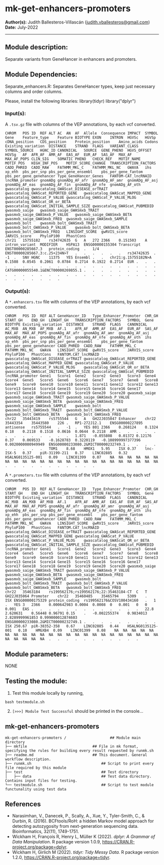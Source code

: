# mk-get-enhancers-promoters
**Author(s):** Judith Ballesteros-Villascán (judith.vballesteros@gmail.com)  
**Date:** July-2022 

---

## Module description:
Separate variants from GeneHancer in enhancers and promoters. 

## Module Dependencies:
Separate_enhancers.R: Separates GeneHancer types, keep just necessary columns and order columns.

Please, install the following libraries:
library(tidyr)
library("dplyr")

### Input(s):

A `.tsv.gz` file with columns of the VEP annotations, by each vcf converted.

```
CHROM	POS	ID	REF	ALT	AC	AN	AF	Allele	Consequence	IMPACT	SYMBOL	Gene	Feature_type	Feature	BIOTYPE	EXON	INTRON	HGVSc	HGVSp	cDNA_position	CDS_position	Protein_position	Amino_acids	Codons	Existing_variation	DISTANCE	STRAND	FLAGS	VARIANT_CLASS	SYMBOL_SOURCE	HGNC_ID	CANONICAL	SOURCE	GENE_PHENO	HGVS_OFFSET	HGVSg	AF	AFR_AF	AMR_AF	EAS_AF	EUR_AF	SAS_AF	MAX_AF	MAX_AF_POPS	CLIN_SIG	SOMATIC	PHENO	CHECK_REF	MOTIF_NAME	MOTIF_POS	HIGH_INF_POS	MOTIF_SCORE_CHANGE	TRANSCRIPTION_FACTORS	CADD_PHRED	CADD_RAW	FATHMM_MKL_C	FATHMM_MKL_NC	GWAVA	ihs	xp_ehh	pbs_per_snp	pbs_per_gene_ensembl	pbs_per_gene_fantom	pbs_per_gene_genehancer	Type_GeneHancer_Genes	FANTOM-CAT_lncRNAID	lncRNA_promoter	gnomADg	gnomADg_AF_afr	gnomADg_AF_amr	gnomADg_AF_asj	gnomADg_AF_eas	gnomADg_AF_fin	gnomADg_AF_nfe	gnomADg_AF_oth	gwascatalog	gwascatalog_GWAScat_DISEASE_orTRAIT	gwascatalog_GWAScat_REPORTED_GENE	gwascatalog_GWAScat_MAPPED_GENE	gwascatalog_GWAScat_P_VALUE	gwascatalog_GWAScat_P_VALUE_MLOG	gwascatalog_GWAScat_OR_or_BETA	gwascatalog_GWAScat_INITIAL_SAMPLE_SIZE	gwascatalog_GWAScat_PUBMEDID	gwasmxb_saige	gwasmxb_saige_GWASmxb_TRAIT	gwasmxb_saige_GWASmxb_P_VALUE	gwasmxb_saige_GWASmxb_BETA	gwasmxb_saige_GWASmxb_FREQ	gwasmxb_saige_GWASmxb_SAMPLE	gwasmxb_bolt	gwasmxb_bolt_GWASmxb_TRAIT	gwasmxb_bolt_GWASmxb_P_VALUE	gwasmxb_bolt_GWASmxb_BETA	gwasmxb_bolt_GWASmxb_FREQ	LINSIGHT_SCORE	gwRVIS_score	JARVIS_score	PhyloP100	PhastCons
chr21	15755182	rs34742635	G	A	272	2366	0.151503	A	intron_variant	MODIFIER	HSPA13	ENSG00000155304	Transcript	ENST00000285667.3	protein_coding	.	1/4	ENST00000285667.3:c.25+234N>T	.	.	.	.	.	.	rs34742635	.	-1	.	SNV	HGNC	11375	YES	Ensembl	.	.	chr21:g.15755182N>A	0.1508	0.0545	0.2061	0.0784	0.2714	0.1922	0.2714	EUR	.	.	.	.	.	.	.	.	.	.	.	.	.	.	.	.	.	.	.	.	.	CATG00000055540.1&ENCT00000269855.1	.	.	.	.	.	.	.	.	.	.	.	.	.	.	.	.	.	.	.	.	.	.	.	.	.	.	.	.	.	.	.	.	.	.
```

### Output(s):

A `*.enhancers.tsv` file with columns of the VEP annotations, by each vcf converted.

```
CHROM	POS	ID	REF	ALT	GeneHancer_ID	Type_Enhancer_Promoter	CHR_GH	START_GH	END_GH	LENGHT_GH	TRANSCRIPTION_FACTORS	SYMBOL	Gene	BIOTYPE	Existing_variation	DISTANCE	STRAND	FLAGS	CANONICAL	AC_MXB	AN_MXB	AF_MXB	AF.1	AFR_AF	AMR_AF	EAS_AF	EUR_AF	SAS_AF	MAX_AF	MAX_AF_POPS	gnomADg_AF_afr	gnomADg_AF_amr	gnomADg_AF_asj	gnomADg_AF_eas	gnomADg_AF_fin	gnomADg_AF_nfe	gnomADg_AF_oth	ihs	xp_ehh	pbs_per_snp	pbs_per_gene_ensembl	pbs_per_gene_fantom	pbs_per_gene_genehancer	CADD_PHRED	CADD_RAW	FATHMM_MKL_C	FATHMM_MKL_NC	GWAVA	LINSIGHT_SCORE	gwRVIS_score	JARVIS_score	PhyloP100	PhastCons	FANTOM.CAT_lncRNAID	gwascatalog_GWAScat_DISEASE_orTRAIT	gwascatalog_GWAScat_REPORTED_GENE	gwascatalog_GWAScat_MAPPED_GENE	gwascatalog_GWAScat_P_VALUE	gwascatalog_GWAScat_P_VALUE_MLOG	gwascatalog_GWAScat_OR_or_BETA	gwascatalog_GWAScat_INITIAL_SAMPLE_SIZE	gwascatalog_GWAScat_PUBMEDID	lncRNA_promoter	Gene1	Score1	Gene2	Score2	Gene3	Score3	Gene4	Score4	Gene5	Score5	Gene6	Score6	Gene7	Score7	Gene8	Score8	Gene9	Score9	Gene10	Score10	Gene11	Score11	Gene12	Score12	Gene13	Score13	Gene14	Score14	Gene15	Score15	Gene16	Score16	Gene17	Score17	Gene18	Score18	Gene19	Score19	Gene20	Score20	gwasmxb_saige	gwasmxb_saige_GWASmxb_TRAIT	gwasmxb_saige_GWASmxb_P_VALUE	gwasmxb_saige_GWASmxb_BETA	gwasmxb_saige_GWASmxb_FREQ	gwasmxb_saige_GWASmxb_SAMPLE	gwasmxb_bolt	gwasmxb_bolt_GWASmxb_TRAIT	gwasmxb_bolt_GWASmxb_P_VALUE	gwasmxb_bolt_GWASmxb_BETA	gwasmxb_bolt_GWASmxb_FREQ
chr22	35443419	rs5755544	G	A	GH22J035047	Enhancer	chr22	35443354	35443580	226	.	RP1-272J12.1	ENSG00000227895	antisense	rs5755544	.	-1	.	YES	801	2366	0.268124	0.1324	0.18	0.2118	0.1518	0.0616	0.0644	0.2118	AMR	.	.	.	.	.	.	.	.	.	.	.	.	.	1.871	-0.055808	0.01372	0.12176	0.37	0.069533	-0.1628783	0.3220119	-0.108999997377396	0.0020000000949949	ENSG00000233080.2&MICT00000232749.1	.	.	.	.	.	.	.	.	.	TOM1	8.68	HMOX1	5.95	ISX	0.37	lnc-ISX-5	0.37	piR-31199-211	0.37	LINC02885	0.32	HSALNG0135125-001	0.09	LINC01399	0.07	NA	NA	NA	NA	NA	NA	NA	NA	NA	NA	NA	NA	NA	NA	NA	NA	NA	NA	NA	NA	NA	NA	NA	NA	.	.	.	.	.	.	.	.	.	.	.
```

A `*.promoters.tsv` file with columns of the VEP annotations, by each vcf converted.

```
CHROM	POS	ID	REF	ALT	GeneHancer_ID	Type_Enhancer_Promoter	CHR_GH	START_GH	END_GH	LENGHT_GH	TRANSCRIPTION_FACTORS	SYMBOL	Gene	BIOTYPE	Existing_variation	DISTANCE	STRAND	FLAGS	CANONICAL	AC_MXB	AN_MXB	AF_MXB	AF.1	AFR_AF	AMR_AF	EAS_AF	EUR_AF	SAS_AF	MAX_AF	MAX_AF_POPS	gnomADg_AF_afr	gnomADg_AF_amr	gnomADg_AF_asj	gnomADg_AF_eas	gnomADg_AF_fin	gnomADg_AF_nfe	gnomADg_AF_oth	ihs	xp_ehh	pbs_per_snp	pbs_per_gene_ensembl	pbs_per_gene_fantom	pbs_per_gene_genehancer	CADD_PHRED	CADD_RAW	FATHMM_MKL_C	FATHMM_MKL_NC	GWAVA	LINSIGHT_SCORE	gwRVIS_score	JARVIS_score	PhyloP100	PhastCons	FANTOM.CAT_lncRNAID	gwascatalog_GWAScat_DISEASE_orTRAIT	gwascatalog_GWAScat_REPORTED_GENE	gwascatalog_GWAScat_MAPPED_GENE	gwascatalog_GWAScat_P_VALUE	gwascatalog_GWAScat_P_VALUE_MLOG	gwascatalog_GWAScat_OR_or_BETA	gwascatalog_GWAScat_INITIAL_SAMPLE_SIZE	gwascatalog_GWAScat_PUBMEDID	lncRNA_promoter	Gene1	Score1	Gene2	Score2	Gene3	Score3	Gene4	Score4	Gene5	Score5	Gene6	Score6	Gene7	Score7	Gene8	Score8	Gene9	Score9	Gene10	Score10	Gene11	Score11	Gene12	Score12	Gene13	Score13	Gene14	Score14	Gene15	Score15	Gene16	Score16	Gene17	Score17	Gene18	Score18	Gene19	Score19	Gene20	Score20	gwasmxb_saige	gwasmxb_saige_GWASmxb_TRAIT	gwasmxb_saige_GWASmxb_P_VALUE	gwasmxb_saige_GWASmxb_BETA	gwasmxb_saige_GWASmxb_FREQ	gwasmxb_saige_GWASmxb_SAMPLE	gwasmxb_bolt	gwasmxb_bolt_GWASmxb_TRAIT	gwasmxb_bolt_GWASmxb_P_VALUE	gwasmxb_bolt_GWASmxb_BETA	gwasmxb_bolt_GWASmxb_FREQ
chr22	35463184	rs199562176;rs199562176;22:35463184-CT	C	T	GH22J035064	Promoter	chr22	35460485	35465794	5309	.	ISX	ENSG00000175329	protein_coding	rs199562176&COSV100434160	.	1	.	YES	3	2366	0.000642983	0.0004	0.0008	0	0.001	0	0	0.001	EAS	.	.	.	.	.	.	.	.	.	.	.	.	.	22.8	2.620631	0.56448	0.96791	0.15	.	-0.002255374	0.9834013	2.8289999961853	0.999000012874603	ENSG00000233080.2&MICT00000232749.1	.	.	.	.	.	.	.	.	.	ISX	250.67	piR-38352-358	0.67	LINC02885	0.44	HSALNG0135125-001	0.10	HMGXB4	0.09	LINC01399	0.08	NA	NA	NA	NA	NA	NA	NA	NA	NA	NA	NA	NA	NA	NA	NA	NA	NA	NA	NA	NA	NA	NA	NA	NA	NA	NA	NA	NA	.	.	.	.	.	.	.	.	.	.	.
```

## Module parameters:
NONE

## Testing the module:

1. Test this module locally by running,
```
bash testmodule.sh
```

2. `[>>>] Module Test Successful` should be printed in the console...

## mk-get-enhancers-promoters

````
mk-get-enhancers-promoters /				    ## Module main directory
├── mkfile						   		## File in mk format, specifying the rules for building every result requested by runmk.sh
├── readme.md							## This document. General workflow description.
├── runmk.sh								## Script to print every file required by this module
├── test									## Test directory
│   ├── data								## Test data directory. Contains input files for testing.
└── testmodule.sh							## Script to test module functunality using test data
````

## References
* Narasimhan, V., Danecek, P., Scally, A., Xue, Y., Tyler-Smith, C., & Durbin, R. (2016). BCFtools/RoH: a hidden Markov model approach for detecting autozygosity from next-generation sequencing data. Bioinformatics, 32(11), 1749-1751.
* Wickham H, François R, Henry L, Müller K (2022). _dplyr: A Grammar of Data
  Manipulation_. R package version 1.0.9,
  <https://CRAN.R-project.org/package=dplyr>.
* Wickham H, Girlich M (2022). _tidyr: Tidy Messy Data_. R package version
  1.2.0, <https://CRAN.R-project.org/package=tidyr>.